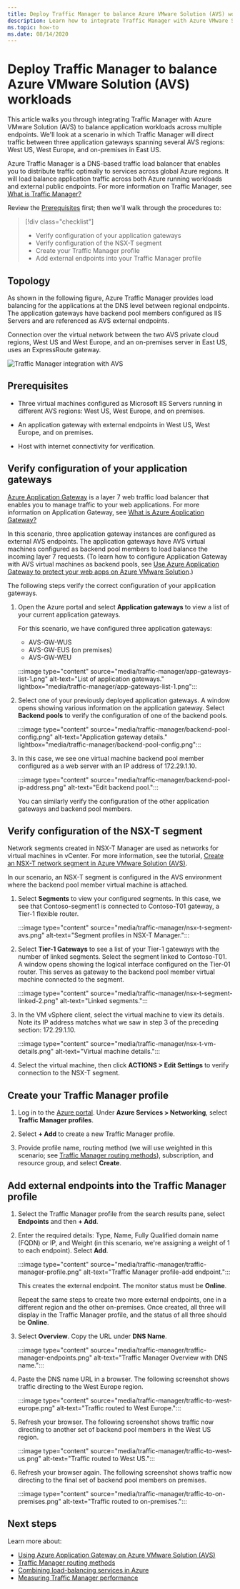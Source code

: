 ```yaml
---
title: Deploy Traffic Manager to balance Azure VMware Solution (AVS) workloads
description: Learn how to integrate Traffic Manager with Azure VMware Solution (AVS) to balance application workloads across multiple endpoints in different regions.
ms.topic: how-to
ms.date: 08/14/2020
---
```


# Deploy Traffic Manager to balance Azure VMware Solution (AVS) workloads

This article walks you through integrating Traffic Manager with Azure VMware Solution (AVS) to balance application workloads across multiple endpoints. We'll look at a scenario in which Traffic Manager will direct traffic between three application gateways spanning several AVS regions: West US, West Europe, and on-premises in East US. 

Azure Traffic Manager is a DNS-based traffic load balancer that enables you to distribute traffic optimally to services across global Azure regions. It will load balance application traffic across both Azure running workloads and external public endpoints. For more information on Traffic Manager, see [What is Traffic Manager?](../traffic-manager/traffic-manager-overview.md)

Review the [Prerequisites](#prerequisites) first; then we'll walk through the procedures to:

> [!div class="checklist"]
> * Verify configuration of your application gateways
> * Verify configuration of the NSX-T segment
> * Create your Traffic Manager profile
> * Add external endpoints into your Traffic Manager profile

## Topology

As shown in the following figure, Azure Traffic Manager provides load balancing for the applications at the DNS level between regional endpoints. The application gateways have backend pool members configured as IIS Servers and are referenced as AVS external endpoints.

Connection over the virtual network between the two AVS private cloud regions, West US and West Europe, and an on-premises server in East US, uses an ExpressRoute gateway.   

![Traffic Manager integration with AVS](media/traffic-manager/traffic-manager-topology.png)
 
## Prerequisites

- Three virtual machines configured as Microsoft IIS Servers running in different AVS regions: West US, West Europe, and on premises. 

- An application gateway with external endpoints in West US, West Europe, and on premises.

- Host with internet connectivity for verification. 

## Verify configuration of your application gateways

[Azure Application Gateway](https://azure.microsoft.com/services/application-gateway/) is a layer 7 web traffic load balancer that enables you to manage traffic to your web applications. For more information on Application Gateway, see [What is Azure Application Gateway?](../application-gateway/overview.md) 

In this scenario, three application gateway instances are configured as external AVS endpoints. The application gateways have AVS virtual machines configured as backend pool members to load balance the incoming layer 7 requests. (To learn how to configure Application Gateway with AVS virtual machines as  backend pools, see [Use Azure Application Gateway to protect your web apps on Azure VMware Solution](protect-azure-vmware-solution-with-application-gateway.md).)  

The following steps verify the correct configuration of your application gateways.

1. Open the Azure portal and select **Application gateways** to view a list of your current application gateways. 

    For this scenario, we have configured three application gateways:
    - AVS-GW-WUS
    - AVS-GW-EUS (on premises)
    - AVS-GW-WEU

    :::image type="content" source="media/traffic-manager/app-gateways-list-1.png" alt-text="List of application gateways." lightbox="media/traffic-manager/app-gateways-list-1.png":::

2. Select one of your previously deployed application gateways. A window opens showing various information on the application gateway. Select **Backend pools** to verify the configuration of one of the backend pools.

   :::image type="content" source="media/traffic-manager/backend-pool-config.png" alt-text="Application gateway details." lightbox="media/traffic-manager/backend-pool-config.png":::
 
3. In this case, we see one virtual machine backend pool member configured as a web server with an IP address of 172.29.1.10.
 
    :::image type="content" source="media/traffic-manager/backend-pool-ip-address.png" alt-text="Edit backend pool.":::

    You can similarly verify the configuration of the other application gateways and backend pool members. 

## Verify configuration of the NSX-T segment

Network segments created in NSX-T Manager are used as networks for virtual machines in vCenter. For more information, see the tutorial, [Create an NSX-T network segment in Azure VMware Solution (AVS)](tutorial-nsx-t-network-segment.md).

In our scenario, an NSX-T segment is configured in the AVS environment where the backend pool member virtual machine is attached.

1. Select **Segments** to view your configured segments. In this case, we see that Contoso-segment1 is connected to Contoso-T01 gateway, a Tier-1 flexible router.

    :::image type="content" source="media/traffic-manager/nsx-t-segment-avs.png" alt-text="Segment profiles in NSX-T Manager.":::    

2. Select **Tier-1 Gateways** to see a list of your Tier-1 gateways with the number of linked segments. Select the segment linked to Contoso-T01. A window opens showing the logical interface configured on the Tier-01 router. This serves as gateway to the backend pool member virtual machine connected to the segment.

   :::image type="content" source="media/traffic-manager/nsx-t-segment-linked-2.png" alt-text="Linked segments.":::    

3. In the VM vSphere client, select the virtual machine to view its details. Note its IP address matches what we saw in step 3 of the preceding section: 172.29.1.10.

    :::image type="content" source="media/traffic-manager/nsx-t-vm-details.png" alt-text="Virtual machine details.":::    

4. Select the virtual machine, then click **ACTIONS > Edit Settings** to verify connection to the NSX-T segment.

## Create your Traffic Manager profile

1. Log in to the [Azure portal](https://rc.portal.azure.com/#home). Under **Azure Services > Networking**, select **Traffic Manager profiles**.

2. Select **+ Add** to create a new Traffic Manager profile.
 
3. Provide profile name, routing method (we will use weighted in this scenario; see [Traffic Manager routing methods](../traffic-manager/traffic-manager-routing-methods.md)), subscription, and resource group, and select **Create**.

## Add external endpoints into the Traffic Manager profile

1. Select the Traffic Manager profile from the search results pane, select **Endpoints** and then **+ Add**.

2. Enter the required details: Type, Name, Fully Qualified domain name 
(FQDN) or IP, and Weight (in this scenario, we're assigning a weight of 1 to each endpoint). Select **Add**.

   :::image type="content" source="media/traffic-manager/traffic-manager-profile.png" alt-text="Traffic Manager profile-add endpoint.":::  
 
   This creates the external endpoint. The monitor status must be **Online**. 

   Repeat the same steps to create two more external endpoints, one in a different region and the other on-premises. Once created, all three will display in the Traffic Manager profile, and the status of all three should be **Online**.

3. Select **Overview**. Copy the URL under **DNS Name**.

   :::image type="content" source="media/traffic-manager/traffic-manager-endpoints.png" alt-text="Traffic Manager Overview with DNS name."::: 

4. Paste the DNS name URL in a  browser. The following screenshot shows traffic directing to the West Europe region.

   :::image type="content" source="media/traffic-manager/traffic-to-west-europe.png" alt-text="Traffic routed to West Europe."::: 

5. Refresh your browser. The following screenshot shows traffic now directing to another set of backend pool members in the West US region.

   :::image type="content" source="media/traffic-manager/traffic-to-west-us.png" alt-text="Traffic routed to West US."::: 

6. Refresh your browser again. The following screenshot shows traffic now directing to the final set of backend pool members on premises.

   :::image type="content" source="media/traffic-manager/traffic-to-on-premises.png" alt-text="Traffic routed to on-premises.":::

## Next steps

Learn more about:

- [Using Azure Application Gateway on Azure VMware Solution (AVS)](protect-azure-vmware-solution-with-application-gateway.md)
- [Traffic Manager routing methods](../traffic-manager/traffic-manager-routing-methods.md)
- [Combining load-balancing services in Azure](../traffic-manager/traffic-manager-load-balancing-azure.md)
- [Measuring Traffic Manager performance](../traffic-manager/traffic-manager-performance-considerations.md)
